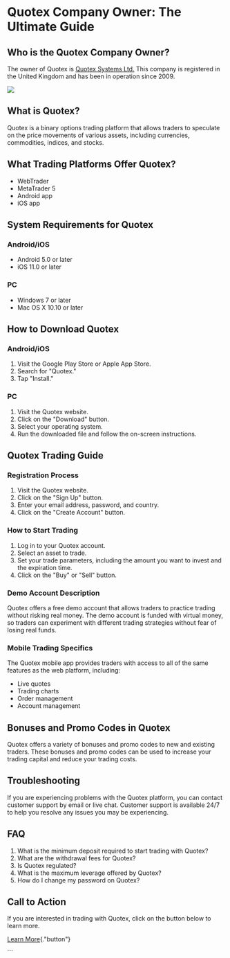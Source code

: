 # Quotex Company Owner: The Ultimate Guide

## Who is the Quotex Company Owner?

The owner of Quotex is [Quotex Systems
Ltd.](\%22https://traff.sbs/brokerqxsignup\%22) This company is
registered in the United Kingdom and has been in operation since 2009.

[![](https://static.quotex.io/files/4_en/300_250.jpg)](https://traff.sbs/brokerqxlid)

## What is Quotex?

Quotex is a binary options trading platform that allows traders to
speculate on the price movements of various assets, including
currencies, commodities, indices, and stocks.

## What Trading Platforms Offer Quotex?

-   WebTrader
-   MetaTrader 5
-   Android app
-   iOS app

## System Requirements for Quotex

### Android/iOS

-   Android 5.0 or later
-   iOS 11.0 or later

### PC

-   Windows 7 or later
-   Mac OS X 10.10 or later

## How to Download Quotex

### Android/iOS

1.  Visit the Google Play Store or Apple App Store.
2.  Search for "Quotex."
3.  Tap "Install."

### PC

1.  Visit the Quotex website.
2.  Click on the "Download" button.
3.  Select your operating system.
4.  Run the downloaded file and follow the on-screen instructions.

## Quotex Trading Guide

### Registration Process

1.  Visit the Quotex website.
2.  Click on the "Sign Up" button.
3.  Enter your email address, password, and country.
4.  Click on the "Create Account" button.

### How to Start Trading

1.  Log in to your Quotex account.
2.  Select an asset to trade.
3.  Set your trade parameters, including the amount you want to invest
    and the expiration time.
4.  Click on the "Buy" or "Sell" button.

### Demo Account Description

Quotex offers a free demo account that allows traders to practice
trading without risking real money. The demo account is funded with
virtual money, so traders can experiment with different trading
strategies without fear of losing real funds.

### Mobile Trading Specifics

The Quotex mobile app provides traders with access to all of the same
features as the web platform, including:

-   Live quotes
-   Trading charts
-   Order management
-   Account management

## Bonuses and Promo Codes in Quotex

Quotex offers a variety of bonuses and promo codes to new and existing
traders. These bonuses and promo codes can be used to increase your
trading capital and reduce your trading costs.

## Troubleshooting

If you are experiencing problems with the Quotex platform, you can
contact customer support by email or live chat. Customer support is
available 24/7 to help you resolve any issues you may be experiencing.

## FAQ

1.  What is the minimum deposit required to start trading with Quotex?
2.  What are the withdrawal fees for Quotex?
3.  Is Quotex regulated?
4.  What is the maximum leverage offered by Quotex?
5.  How do I change my password on Quotex?

## Call to Action

If you are interested in trading with Quotex, click on the button below
to learn more.

[Learn More](\%22https://traff.sbs/brokerqxsignup\%22){."button"}

\`\`\`

